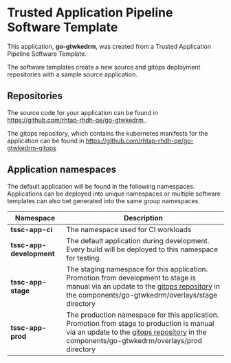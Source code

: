 # Trusted Application Pipeline Software Template

This application, **go-gtwkedrm**, was created from a Trusted Application Pipeline Software Template.

The software templates create a new source and gitops deployment repositories with a sample source application. 

## Repositories

The source code for your application can be found in [https://github.com/rhtap-rhdh-qe/go-gtwkedrm ](https://github.com/rhtap-rhdh-qe/go-gtwkedrm ).
 
The gitops repository, which contains the kubernetes manifests for the application can be found in 
[https://github.com/rhtap-rhdh-qe/go-gtwkedrm-gitops ](https://github.com/rhtap-rhdh-qe/go-gtwkedrm-gitops ) 

## Application namespaces 

The default application will be found in the following namespaces. Applications can be deployed into unique namespaces or multiple software templates can also bet generated into the same group namespaces.  

|  Namespace   |  Description   |  
| -------- | -------- |
| **tssc-app-ci** | The namespace used for CI workloads |
| **tssc-app-development** | The default application during development. Every build will be deployed to this namespace for testing. |
| **tssc-app-stage** | The staging namespace for this application. Promotion from development to stage is manual via an update to the [gitops repository](https://github.com/rhtap-rhdh-qe/go-gtwkedrm-gitops ) in the components/go-gtwkedrm/overlays/stage directory |
| **tssc-app-prod** | The production namespace for this application. Promotion from stage to production is manual via an update to the [gitops repository](https://github.com/rhtap-rhdh-qe/go-gtwkedrm-gitops ) in the components/go-gtwkedrm/overlays/prod directory |